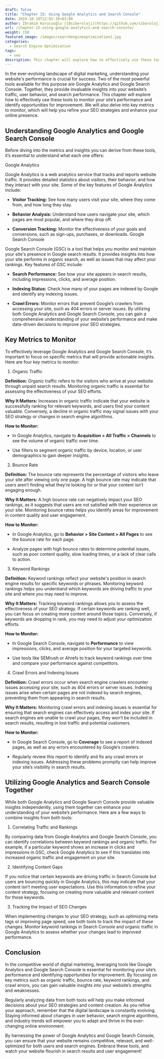 ```yaml
---
draft: false
title: "Chapter 15: Using Google Analytics and Search Console"
date: 2024-10-10T22:01:39+03:00
author: İbrahim Korucuoğlu ([@siberoloji](https://github.com/siberoloji))
url: /chapter-15-using-google-analytics-and-search-console/
weight: 150
featured_image: /images/searchengineoptimization1.jpg
categories:
  - Search Engine Optimisation
tags:
  - seo
description: This chapter will explore how to effectively use these tools to monitor your site’s performance and identify opportunities for improvement.
---
```

In the ever-evolving landscape of digital marketing, understanding your website's performance is crucial for success. Two of the most powerful tools available for this purpose are Google Analytics and Google Search Console. Together, they provide invaluable insights into your website’s traffic, user behavior, and search performance. This chapter will explore how to effectively use these tools to monitor your site’s performance and identify opportunities for improvement. We will also delve into key metrics to monitor, which will help you refine your SEO strategies and enhance your online presence.

## Understanding Google Analytics and Google Search Console

Before diving into the metrics and insights you can derive from these tools, it’s essential to understand what each one offers:

Google Analytics

Google Analytics is a web analytics service that tracks and reports website traffic. It provides detailed statistics about visitors, their behavior, and how they interact with your site. Some of the key features of Google Analytics include:
* **Visitor Tracking:** See how many users visit your site, where they come from, and how long they stay.

* **Behavior Analysis:** Understand how users navigate your site, which pages are most popular, and where they drop off.

* **Conversion Tracking:** Monitor the effectiveness of your goals and conversions, such as sign-ups, purchases, or downloads.
Google Search Console

Google Search Console (GSC) is a tool that helps you monitor and maintain your site's presence in Google search results. It provides insights into how your site performs in organic search, as well as issues that may affect your rankings. Key features of GSC include:
* **Search Performance:** See how your site appears in search results, including impressions, clicks, and average position.

* **Indexing Status:** Check how many of your pages are indexed by Google and identify any indexing issues.

* **Crawl Errors:** Monitor errors that prevent Google’s crawlers from accessing your site, such as 404 errors or server issues.
By utilizing both Google Analytics and Google Search Console, you can gain a comprehensive understanding of your website’s performance and make data-driven decisions to improve your SEO strategies.

## Key Metrics to Monitor

To effectively leverage Google Analytics and Google Search Console, it’s important to focus on specific metrics that will provide actionable insights. Here are four key metrics to monitor:

1. Organic Traffic

**Definition:** Organic traffic refers to the visitors who arrive at your website through unpaid search results. Monitoring organic traffic is essential for assessing the effectiveness of your SEO efforts.

**Why It Matters:** Increases in organic traffic indicate that your website is successfully ranking for relevant keywords, and users find your content valuable. Conversely, a decline in organic traffic may signal issues with your SEO strategy or changes in search engine algorithms.

**How to Monitor:**
* In Google Analytics, navigate to **Acquisition > All Traffic > Channels** to see the volume of organic traffic over time.

* Use filters to segment organic traffic by device, location, or user demographics to gain deeper insights.
2. Bounce Rate

**Definition:** The bounce rate represents the percentage of visitors who leave your site after viewing only one page. A high bounce rate may indicate that users aren’t finding what they’re looking for or that your content isn’t engaging enough.

**Why It Matters:** A high bounce rate can negatively impact your SEO rankings, as it suggests that users are not satisfied with their experience on your site. Monitoring bounce rates helps you identify areas for improvement in content quality and user engagement.

**How to Monitor:**
* In Google Analytics, go to **Behavior > Site Content > All Pages** to see the bounce rate for each page.

* Analyze pages with high bounce rates to determine potential issues, such as poor content quality, slow loading times, or a lack of clear calls to action.
3. Keyword Rankings

**Definition:** Keyword rankings reflect your website's position in search engine results for specific keywords or phrases. Monitoring keyword rankings helps you understand which keywords are driving traffic to your site and where you may need to improve.

**Why It Matters:** Tracking keyword rankings allows you to assess the effectiveness of your SEO strategy. If certain keywords are ranking well, you can focus on creating more content around those topics. Conversely, if keywords are dropping in rank, you may need to adjust your optimization efforts.

**How to Monitor:**
* In Google Search Console, navigate to **Performance** to view impressions, clicks, and average position for your targeted keywords.

* Use tools like SEMrush or Ahrefs to track keyword rankings over time and compare your performance against competitors.
4. Crawl Errors and Indexing Issues

**Definition:** Crawl errors occur when search engine crawlers encounter issues accessing your site, such as 404 errors or server issues. Indexing issues arise when certain pages are not indexed by search engines, preventing them from appearing in search results.

**Why It Matters:** Monitoring crawl errors and indexing issues is essential for ensuring that search engines can effectively access and index your site. If search engines are unable to crawl your pages, they won’t be included in search results, resulting in lost traffic and potential customers.

**How to Monitor:**
* In Google Search Console, go to **Coverage** to see a report of indexed pages, as well as any errors encountered by Google’s crawlers.

* Regularly review this report to identify and fix any crawl errors or indexing issues. Addressing these problems promptly can help improve your site’s visibility in search results.
## Utilizing Google Analytics and Search Console Together

While both Google Analytics and Google Search Console provide valuable insights independently, using them together can enhance your understanding of your website’s performance. Here are a few ways to combine insights from both tools:

1. Correlating Traffic and Rankings

By comparing data from Google Analytics and Google Search Console, you can identify correlations between keyword rankings and organic traffic. For example, if a particular keyword shows an increase in clicks and impressions in GSC, check Google Analytics to see if this translates into increased organic traffic and engagement on your site.

2. Identifying Content Gaps

If you notice that certain keywords are driving traffic in Search Console but users are bouncing quickly in Google Analytics, this may indicate that your content isn’t meeting user expectations. Use this information to refine your content strategy, focusing on creating more valuable and relevant content for those keywords.

3. Tracking the Impact of SEO Changes

When implementing changes to your SEO strategy, such as optimizing meta tags or improving page speed, use both tools to track the impact of these changes. Monitor keyword rankings in Search Console and organic traffic in Google Analytics to assess whether your changes lead to improved performance.

## Conclusion

In the competitive world of digital marketing, leveraging tools like Google Analytics and Google Search Console is essential for monitoring your site’s performance and identifying opportunities for improvement. By focusing on key metrics such as organic traffic, bounce rate, keyword rankings, and crawl errors, you can gain valuable insights into your website’s strengths and weaknesses.

Regularly analyzing data from both tools will help you make informed decisions about your SEO strategies and content creation. As you refine your approach, remember that the digital landscape is constantly evolving. Staying informed about changes in user behavior, search engine algorithms, and industry trends will empower you to adapt and thrive in the ever-changing online environment.

By harnessing the power of Google Analytics and Google Search Console, you can ensure that your website remains competitive, relevant, and well-optimized for both users and search engines. Embrace these tools, and watch your website flourish in search results and user engagement!
